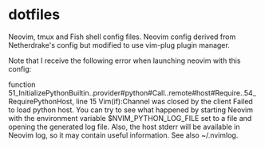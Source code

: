# dotfiles

Neovim, tmux and Fish shell config files. Neovim config derived from Netherdrake's config but
modified to use vim-plug plugin manager.

Note that I receive the following error when launching neovim with this config:

function <SNR>51_InitializePythonBuiltin..provider#python#Call..remote#host#Require..<SNR>54_RequirePythonHost, line 15
Vim(if):Channel was closed by the client
Failed to load python host. You can try to see what happened by starting Neovim with the environment variable $NVIM_PYTHON_LOG_FILE set to a file and opening the generated log file. Also, the host stderr will be available in Neovim log, so it may contain useful information. See also ~/.nvimlog.<Paste>
